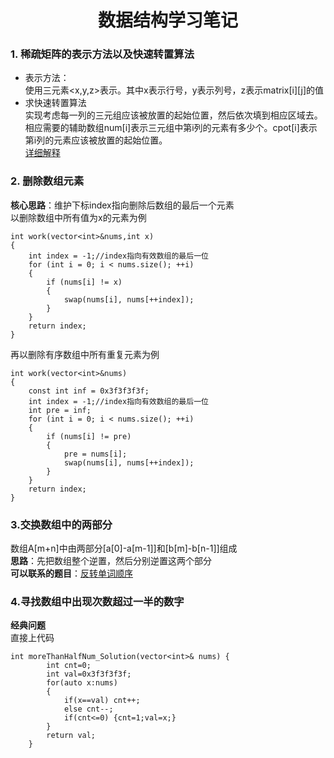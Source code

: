 <center><h1>数据结构学习笔记</h1></center>

### 1. 稀疏矩阵的表示方法以及快速转置算法  
- 表示方法：  
使用三元素<x,y,z>表示。其中x表示行号，y表示列号，z表示matrix[i][j]的值  
- 求快速转置算法  
实现考虑每一列的三元组应该被放置的起始位置，然后依次填到相应区域去。相应需要的辅助数组num[i]表示三元组中第i列的元素有多少个。cpot[i]表示第i列的元素应该被放置的起始位置。  
[详细解释](https://www.cnblogs.com/lyxcode/p/8321725.html)  

### 2. 删除数组元素  
**核心思路**：维护下标index指向删除后数组的最后一个元素  
以删除数组中所有值为x的元素为例
```
int work(vector<int>&nums,int x)
{
	int index = -1;//index指向有效数组的最后一位
	for (int i = 0; i < nums.size(); ++i)
	{
		if (nums[i] != x)
		{
			swap(nums[i], nums[++index]);
		}
	}
	return index;
}
```
再以删除有序数组中所有重复元素为例
```
int work(vector<int>&nums)
{
	const int inf = 0x3f3f3f3f;
	int index = -1;//index指向有效数组的最后一位
	int pre = inf;
	for (int i = 0; i < nums.size(); ++i)
	{
		if (nums[i] != pre)
		{
			pre = nums[i];
			swap(nums[i], nums[++index]);
		}
	}
	return index;
}
```
### 3.交换数组中的两部分  
数组A[m+n]中由两部分[a[0]-a[m-1]]和[b[m]-b[n-1]]组成  
**思路**：先把数组整个逆置，然后分别逆置这两个部分  
**可以联系的题目**：[反转单词顺序](https://www.acwing.com/problem/content/73/)
### 4.寻找数组中出现次数超过一半的数字  
**经典问题**  
直接上代码  
```
int moreThanHalfNum_Solution(vector<int>& nums) {
        int cnt=0;
        int val=0x3f3f3f3f;
        for(auto x:nums)
        {
            if(x==val) cnt++;
            else cnt--;
            if(cnt<=0) {cnt=1;val=x;}
        }
        return val;
    }
```
